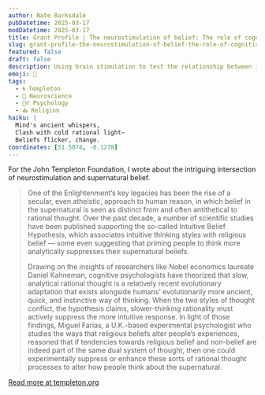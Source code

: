 ```yaml
---
author: Nate Barksdale
pubDatetime: 2025-03-17
modDatetime: 2025-03-17
title: Grant Profile | The neurostimulation of belief: The role of cognitive inhibition and the right inferior frontal gyrus in the endorsement of supernatural beliefs
slug: grant-profile-the-neurostimulation-of-belief-the-role-of-cognitive-inhibition-and-the-right-inferior-frontal-gyrus-in-the-endorsement-of-supernatural-beliefs
featured: false
draft: false
description: Using brain stimulation to test the relationship between intuition and religious belief
emoji: 🧠
tags:
  - 🌀 Templeton
  - 🧠 Neuroscience
  - 🧘‍♂️ Psychology
  - ⛪ Religion
haiku: |
  Mind's ancient whispers,  
  Clash with cold rational light—  
  Beliefs flicker, change.
coordinates: [51.5074, -0.1278]
---
```


For the John Templeton Foundation, I wrote about the intriguing intersection of neurostimulation and supernatural belief.

> One of the Enlightenment’s key legacies has been the rise of a secular, even atheistic, approach to human reason, in which belief in the supernatural is seen as distinct from and often antithetical to rational thought. Over the past decade, a number of scientific studies have been published supporting the so-called Intuitive Belief Hypothesis, which associates intuitive thinking styles with religious belief — some even suggesting that priming people to think more analytically suppresses their supernatural beliefs.
>
> Drawing on the insights of researchers like Nobel economics laureate Daniel Kahneman, cognitive psychologists have theorized that slow, analytical rational thought is a relatively recent evolutionary adaptation that exists alongside humans’ evolutionarily more ancient, quick, and instinctive way of thinking. When the two styles of thought conflict, the hypothesis claims, slower-thinking rationality must actively suppress the more intuitive response. In light of those findings, Miguel Farias, a U.K.-based experimental psychologist who studies the ways that religious beliefs alter people’s experiences, reasoned that if tendencies towards religious belief and non-belief are indeed part of the same dual system of thought, then one could experimentally suppress or enhance these sorts of rational thought processes to alter how people think about the supernatural.

[Read more at templeton.org](https://www.templeton.org/grant/the-neurostimulation-of-belief-the-role-of-cognitive-inhibition-and-the-right-inferior-frontal-gyrus-in-the-endorsement-of-supernatural-beliefs-2)
